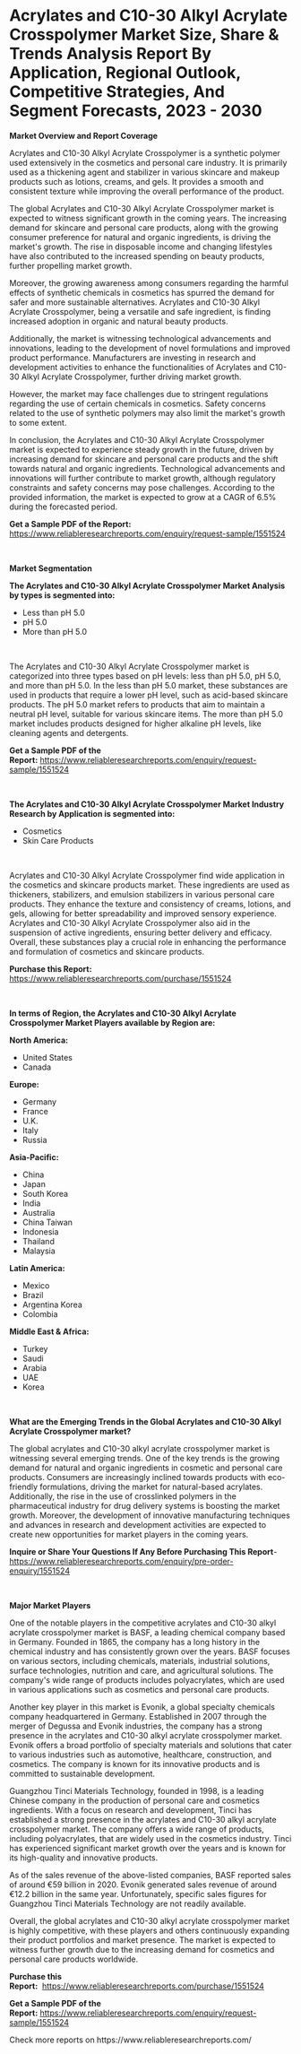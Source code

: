 <p><h1>Acrylates and C10-30 Alkyl Acrylate Crosspolymer Market Size, Share & Trends Analysis Report By Application, Regional Outlook, Competitive Strategies, And Segment Forecasts, 2023 - 2030</h1></p><p><strong>Market Overview and Report Coverage</strong></p>
<p><p>Acrylates and C10-30 Alkyl Acrylate Crosspolymer is a synthetic polymer used extensively in the cosmetics and personal care industry. It is primarily used as a thickening agent and stabilizer in various skincare and makeup products such as lotions, creams, and gels. It provides a smooth and consistent texture while improving the overall performance of the product.</p><p>The global Acrylates and C10-30 Alkyl Acrylate Crosspolymer market is expected to witness significant growth in the coming years. The increasing demand for skincare and personal care products, along with the growing consumer preference for natural and organic ingredients, is driving the market's growth. The rise in disposable income and changing lifestyles have also contributed to the increased spending on beauty products, further propelling market growth.</p><p>Moreover, the growing awareness among consumers regarding the harmful effects of synthetic chemicals in cosmetics has spurred the demand for safer and more sustainable alternatives. Acrylates and C10-30 Alkyl Acrylate Crosspolymer, being a versatile and safe ingredient, is finding increased adoption in organic and natural beauty products.</p><p>Additionally, the market is witnessing technological advancements and innovations, leading to the development of novel formulations and improved product performance. Manufacturers are investing in research and development activities to enhance the functionalities of Acrylates and C10-30 Alkyl Acrylate Crosspolymer, further driving market growth.</p><p>However, the market may face challenges due to stringent regulations regarding the use of certain chemicals in cosmetics. Safety concerns related to the use of synthetic polymers may also limit the market's growth to some extent.</p><p>In conclusion, the Acrylates and C10-30 Alkyl Acrylate Crosspolymer market is expected to experience steady growth in the future, driven by increasing demand for skincare and personal care products and the shift towards natural and organic ingredients. Technological advancements and innovations will further contribute to market growth, although regulatory constraints and safety concerns may pose challenges. According to the provided information, the market is expected to grow at a CAGR of 6.5% during the forecasted period.</p></p>
<p><strong>Get a Sample PDF of the Report:</strong> <a href="https://www.reliableresearchreports.com/enquiry/request-sample/1551524">https://www.reliableresearchreports.com/enquiry/request-sample/1551524</a></p>
<p>&nbsp;</p>
<p><strong>Market Segmentation</strong></p>
<p><strong>The Acrylates and C10-30 Alkyl Acrylate Crosspolymer Market Analysis by types is segmented into:</strong></p>
<p><ul><li>Less than pH 5.0</li><li>pH 5.0</li><li>More than pH 5.0</li></ul></p>
<p>&nbsp;</p>
<p><p>The Acrylates and C10-30 Alkyl Acrylate Crosspolymer market is categorized into three types based on pH levels: less than pH 5.0, pH 5.0, and more than pH 5.0. In the less than pH 5.0 market, these substances are used in products that require a lower pH level, such as acid-based skincare products. The pH 5.0 market refers to products that aim to maintain a neutral pH level, suitable for various skincare items. The more than pH 5.0 market includes products designed for higher alkaline pH levels, like cleaning agents and detergents.</p></p>
<p><strong>Get a Sample PDF of the Report:</strong>&nbsp;<a href="https://www.reliableresearchreports.com/enquiry/request-sample/1551524">https://www.reliableresearchreports.com/enquiry/request-sample/1551524</a></p>
<p>&nbsp;</p>
<p><strong>The Acrylates and C10-30 Alkyl Acrylate Crosspolymer Market Industry Research by Application is segmented into:</strong></p>
<p><ul><li>Cosmetics</li><li>Skin Care Products</li></ul></p>
<p>&nbsp;</p>
<p><p>Acrylates and C10-30 Alkyl Acrylate Crosspolymer find wide application in the cosmetics and skincare products market. These ingredients are used as thickeners, stabilizers, and emulsion stabilizers in various personal care products. They enhance the texture and consistency of creams, lotions, and gels, allowing for better spreadability and improved sensory experience. Acrylates and C10-30 Alkyl Acrylate Crosspolymer also aid in the suspension of active ingredients, ensuring better delivery and efficacy. Overall, these substances play a crucial role in enhancing the performance and formulation of cosmetics and skincare products.</p></p>
<p><strong>Purchase this Report:</strong>&nbsp; <a href="https://www.reliableresearchreports.com/purchase/1551524">https://www.reliableresearchreports.com/purchase/1551524</a></p>
<p>&nbsp;</p>
<p><strong>In terms of Region, the Acrylates and C10-30 Alkyl Acrylate Crosspolymer Market Players available by Region are:</strong></p>
<p>
    <p> <strong> North America: </strong>
        <ul>
            <li>United States</li>
            <li>Canada</li>
        </ul>
        </p> 
    <p> <strong> Europe: </strong>
        <ul>
            <li>Germany</li>
            <li>France</li>
            <li>U.K.</li>
            <li>Italy</li>
            <li>Russia</li>
        </ul>
        </p> 
    <p> <strong> Asia-Pacific: </strong>
        <ul>
            <li>China</li>
            <li>Japan</li>
            <li>South Korea</li>
            <li>India</li>
            <li>Australia</li>
            <li>China Taiwan</li>
            <li>Indonesia</li>
            <li>Thailand</li>
            <li>Malaysia</li>
        </ul>
        </p> 
    <p> <strong> Latin America: </strong>
        <ul>
            <li>Mexico</li>
            <li>Brazil</li>
            <li>Argentina Korea</li>
            <li>Colombia</li>
        </ul>
        </p> 
    <p> <strong> Middle East & Africa: </strong>
        <ul>
            <li>Turkey</li>
            <li>Saudi</li>
            <li>Arabia</li>
            <li>UAE</li>
            <li>Korea</li>
        </ul>
    </p>
    </p>
<p>&nbsp;</p>
<p><strong>What are the Emerging Trends in the Global Acrylates and C10-30 Alkyl Acrylate Crosspolymer market?</strong></p>
<p><p>The global acrylates and C10-30 alkyl acrylate crosspolymer market is witnessing several emerging trends. One of the key trends is the growing demand for natural and organic ingredients in cosmetic and personal care products. Consumers are increasingly inclined towards products with eco-friendly formulations, driving the market for natural-based acrylates. Additionally, the rise in the use of crosslinked polymers in the pharmaceutical industry for drug delivery systems is boosting the market growth. Moreover, the development of innovative manufacturing techniques and advances in research and development activities are expected to create new opportunities for market players in the coming years.</p></p>
<p><strong>Inquire or Share Your Questions If Any Before Purchasing This Report</strong>- <a href="https://www.reliableresearchreports.com/enquiry/pre-order-enquiry/1551524">https://www.reliableresearchreports.com/enquiry/pre-order-enquiry/1551524</a></p>
<p>&nbsp;</p>
<p><strong>Major Market Players</strong></p>
<p><p>One of the notable players in the competitive acrylates and C10-30 alkyl acrylate crosspolymer market is BASF, a leading chemical company based in Germany. Founded in 1865, the company has a long history in the chemical industry and has consistently grown over the years. BASF focuses on various sectors, including chemicals, materials, industrial solutions, surface technologies, nutrition and care, and agricultural solutions. The company's wide range of products includes polyacrylates, which are used in various applications such as cosmetics and personal care products.</p><p>Another key player in this market is Evonik, a global specialty chemicals company headquartered in Germany. Established in 2007 through the merger of Degussa and Evonik industries, the company has a strong presence in the acrylates and C10-30 alkyl acrylate crosspolymer market. Evonik offers a broad portfolio of specialty materials and solutions that cater to various industries such as automotive, healthcare, construction, and cosmetics. The company is known for its innovative products and is committed to sustainable development.</p><p>Guangzhou Tinci Materials Technology, founded in 1998, is a leading Chinese company in the production of personal care and cosmetics ingredients. With a focus on research and development, Tinci has established a strong presence in the acrylates and C10-30 alkyl acrylate crosspolymer market. The company offers a wide range of products, including polyacrylates, that are widely used in the cosmetics industry. Tinci has experienced significant market growth over the years and is known for its high-quality and innovative products.</p><p>As of the sales revenue of the above-listed companies, BASF reported sales of around €59 billion in 2020. Evonik generated sales revenue of around €12.2 billion in the same year. Unfortunately, specific sales figures for Guangzhou Tinci Materials Technology are not readily available.</p><p>Overall, the global acrylates and C10-30 alkyl acrylate crosspolymer market is highly competitive, with these players and others continuously expanding their product portfolios and market presence. The market is expected to witness further growth due to the increasing demand for cosmetics and personal care products worldwide.</p></p>
<p><strong>Purchase this Report:</strong>&nbsp;&nbsp;<a href="https://www.reliableresearchreports.com/purchase/1551524">https://www.reliableresearchreports.com/purchase/1551524</a></p>
<p></p>
<p><strong>Get a Sample PDF of the Report:</strong>&nbsp;<a href="https://www.reliableresearchreports.com/enquiry/request-sample/1551524">https://www.reliableresearchreports.com/enquiry/request-sample/1551524</a></p>
<p>Check more reports on https://www.reliableresearchreports.com/</p>